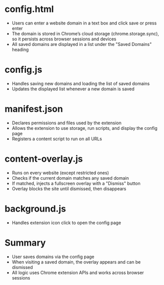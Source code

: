 # config.html
- Users can enter a website domain in a text box and click save or press enter
- The domain is stored in Chrome’s cloud storage (chrome.storage.sync), so it persists across browser sessions and devices
- All saved domains are displayed in a list under the "Saved Domains" heading

# config.js
- Handles saving new domains and loading the list of saved domains
- Updates the displayed list whenever a new domain is saved

# manifest.json
- Declares permissions and files used by the extension
- Allows the extension to use storage, run scripts, and display the config page
- Registers a content script to run on all URLs

# content-overlay.js
- Runs on every website (except restricted ones)
- Checks if the current domain matches any saved domain
- If matched, injects a fullscreen overlay with a "Dismiss" button
- Overlay blocks the site until dismissed, then disappears

# background.js
- Handles extension icon click to open the config page

# Summary
- User saves domains via the config page
- When visiting a saved domain, the overlay appears and can be dismissed
- All logic uses Chrome extension APIs and works across browser sessions